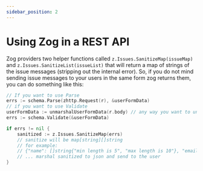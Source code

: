 ```yaml
---
sidebar_position: 2
---
```


# Using Zog in a REST API

Zog providers two helper functions called `z.Issues.SanitizeMap(issueMap)` and `z.Issues.SanitizeList(issueList)` that will return a map of strings of the issue messages (stripping out the internal error). So, if you do not mind sending issue messages to your users in the same form zog returns them, you can do something like this:

```go
// If you want to use Parse
errs := schema.Parse(zhttp.Request(r), &userFormData)
// if you want to use Validate
userFormData := unmarshalUserFormData(r.body) // any way you want to unmarshal is fine
errs := schema.Validate(&userFormData)

if errs != nil {
	sanitized := z.Issues.SanitizeMap(errs)
	// sanitize will be map[string][]string
	// for example:
	// {"name": []string{"min length is 5", "max length is 10"}, "email": []string{"is not a valid email"}}
	// ... marshal sanitized to json and send to the user
}
```
